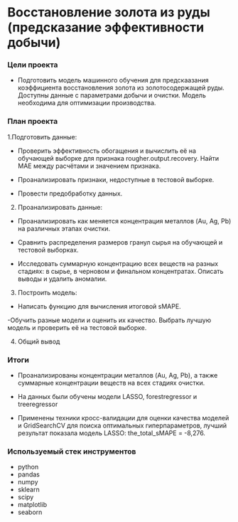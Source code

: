 #  Восстановление золота из руды (предсказание эффективности добычи)

### Цели проекта

- Подготовить модель машинного обучения для предскаазания коэффициента восстановления золота из золотосодержащей руды. Доступны данные с параметрами добычи и очистки. Модель необходима для оптимизации производства.  

### План проекта


1.Подготовить данные:

- Проверить эффективность обогащения и вычислить её на обучающей выборке для признака rougher.output.recovery. Найти MAE между расчётами и значением признака.

- Проанализировать признаки, недоступные в тестовой выборке.

- Провести предобработку данных.

2. Проанализировать данные:

- Проанализировать как меняется концентрация металлов (Au, Ag, Pb) на различных этапах очистки.

- Сравнить распределения размеров гранул сырья на обучающей и тестовой выборках.

- Исследовать суммарную концентрацию всех веществ на разных стадиях: в сырье, в черновом и финальном концентратах. Описать выводы и удалить аномалии.

3. Построить модель:

- Написать функцию для вычисления итоговой sMAPE.

-Обучить разные модели и оценить их качество. Выбрать лучшую модель и проверить её на тестовой выборке.

4. Общий вывод
 
### Итоги

- Проанализированы концентрации металлов (Au, Ag, Pb), а также суммарные концентрации веществ на всех стадиях очистки.  

- На данных были обучены модели LASSO, forestregressor и treeregressor
  
- Применены техники кросс-валидации для оценки качества моделей и GridSearchCV для поиска оптимальных гиперпараметров, лучший результат показала модель LASSO: the_total_sMAPE = -8,276.

### Используемый стек инструментов

- python
- pandas
- numpy
- sklearn
- scipy
- matplotlib
- seaborn

